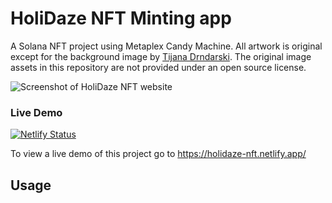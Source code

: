 # HoliDaze NFT Minting app 

A Solana NFT project using Metaplex Candy Machine. All artwork is original except for the background image by [Tijana Drndarski](https://unsplash.com/photos/1L4q_S1atmc). The original image assets in this repository are not provided under an open source license. 

![Screenshot of HoliDaze NFT website](https://holidaze-nft.netlify.app/holidaze-twitter-card.png)


### Live Demo
[![Netlify Status](https://api.netlify.com/api/v1/badges/4c29d630-c6a2-4a92-8153-644dd55e1214/deploy-status)](https://app.netlify.com/sites/holidaze-nft/deploys)

To view a live demo of this project go to https://holidaze-nft.netlify.app/



## Usage
